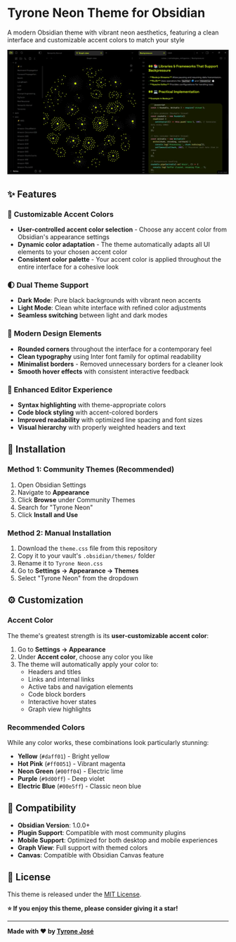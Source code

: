 # Tyrone Neon Theme for Obsidian

A modern Obsidian theme with vibrant neon aesthetics, featuring a clean interface and customizable accent colors to match your style

![Theme Preview](screenshots/preview.webp)

## ✨ Features

### 🎨 **Customizable Accent Colors**

- **User-controlled accent color selection** - Choose any accent color from Obsidian's appearance settings
- **Dynamic color adaptation** - The theme automatically adapts all UI elements to your chosen accent color
- **Consistent color palette** - Your accent color is applied throughout the entire interface for a cohesive look

### 🌓 **Dual Theme Support**

- **Dark Mode**: Pure black backgrounds with vibrant neon accents
- **Light Mode**: Clean white interface with refined color adjustments
- **Seamless switching** between light and dark modes

### 🎯 **Modern Design Elements**

- **Rounded corners** throughout the interface for a contemporary feel
- **Clean typography** using Inter font family for optimal readability
- **Minimalist borders** - Removed unnecessary borders for a cleaner look
- **Smooth hover effects** with consistent interactive feedback

### 📝 **Enhanced Editor Experience**

- **Syntax highlighting** with theme-appropriate colors
- **Code block styling** with accent-colored borders
- **Improved readability** with optimized line spacing and font sizes
- **Visual hierarchy** with properly weighted headers and text

## 🚀 Installation

### Method 1: Community Themes (Recommended)

1. Open Obsidian Settings
2. Navigate to **Appearance**
3. Click **Browse** under Community Themes
4. Search for "Tyrone Neon"
5. Click **Install and Use**

### Method 2: Manual Installation

1. Download the `theme.css` file from this repository
2. Copy it to your vault's `.obsidian/themes/` folder
3. Rename it to `Tyrone Neon.css`
4. Go to **Settings → Appearance → Themes**
5. Select "Tyrone Neon" from the dropdown

## ⚙️ Customization

### Accent Color

The theme's greatest strength is its **user-customizable accent color**:

1. Go to **Settings → Appearance**
2. Under **Accent color**, choose any color you like
3. The theme will automatically apply your color to:
   - Headers and titles
   - Links and internal links
   - Active tabs and navigation elements
   - Code block borders
   - Interactive hover states
   - Graph view highlights

### Recommended Colors

While any color works, these combinations look particularly stunning:

- **Yellow** (`#daff01`) - Bright yellow
- **Hot Pink** (`#ff0051`) - Vibrant magenta
- **Neon Green** (`#00ff04`) - Electric lime
- **Purple** (`#9d00ff`) - Deep violet
- **Electric Blue** (`#00e5ff`) - Classic neon blue

## 🔧 Compatibility

- **Obsidian Version**: 1.0.0+
- **Plugin Support**: Compatible with most community plugins
- **Mobile Support**: Optimized for both desktop and mobile experiences
- **Graph View**: Full support with themed colors
- **Canvas**: Compatible with Obsidian Canvas feature

## 📄 License

This theme is released under the [MIT License](LICENSE).

**⭐ If you enjoy this theme, please consider giving it a star!**

---

**Made with ❤️ by [Tyrone José](https://github.com/tyronejosee)**
